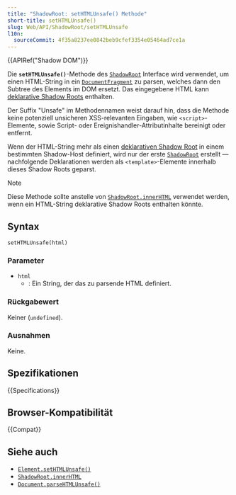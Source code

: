 ```yaml
---
title: "ShadowRoot: setHTMLUnsafe() Methode"
short-title: setHTMLUnsafe()
slug: Web/API/ShadowRoot/setHTMLUnsafe
l10n:
  sourceCommit: 4f35a8237ee0842beb9cfef3354e05464ad7ce1a
---
```


{{APIRef("Shadow DOM")}}

Die **`setHTMLUnsafe()`**-Methode des [`ShadowRoot`](/de/docs/Web/API/ShadowRoot) Interface wird verwendet, um einen HTML-String in ein [`DocumentFragment`](/de/docs/Web/API/DocumentFragment) zu parsen, welches dann den Subtree des Elements im DOM ersetzt. Das eingegebene HTML kann [deklarative Shadow Roots](/de/docs/Web/HTML/Element/template#declarative_shadow_dom) enthalten.

Der Suffix "Unsafe" im Methodennamen weist darauf hin, dass die Methode keine potenziell unsicheren XSS-relevanten Eingaben, wie `<script>`-Elemente, sowie Script- oder Ereignishandler-Attributinhalte bereinigt oder entfernt.

Wenn der HTML-String mehr als einen [deklarativen Shadow Root](/de/docs/Web/HTML/Element/template#declarative_shadow_dom) in einem bestimmten Shadow-Host definiert, wird nur der erste [`ShadowRoot`](/de/docs/Web/API/ShadowRoot) erstellt — nachfolgende Deklarationen werden als `<template>`-Elemente innerhalb dieses Shadow Roots geparst.

> [!NOTE]
> Diese Methode sollte anstelle von [`ShadowRoot.innerHTML`](/de/docs/Web/API/ShadowRoot/innerHTML) verwendet werden, wenn ein HTML-String deklarative Shadow Roots enthalten könnte.

## Syntax

```js-nolint
setHTMLUnsafe(html)
```

### Parameter

- `html`
  - : Ein String, der das zu parsende HTML definiert.

### Rückgabewert

Keiner (`undefined`).

### Ausnahmen

Keine.

## Spezifikationen

{{Specifications}}

## Browser-Kompatibilität

{{Compat}}

## Siehe auch

- [`Element.setHTMLUnsafe()`](/de/docs/Web/API/Element/setHTMLUnsafe)
- [`ShadowRoot.innerHTML`](/de/docs/Web/API/ShadowRoot/innerHTML)
- [`Document.parseHTMLUnsafe()`](/de/docs/Web/API/Document/parseHTMLUnsafe_static)
